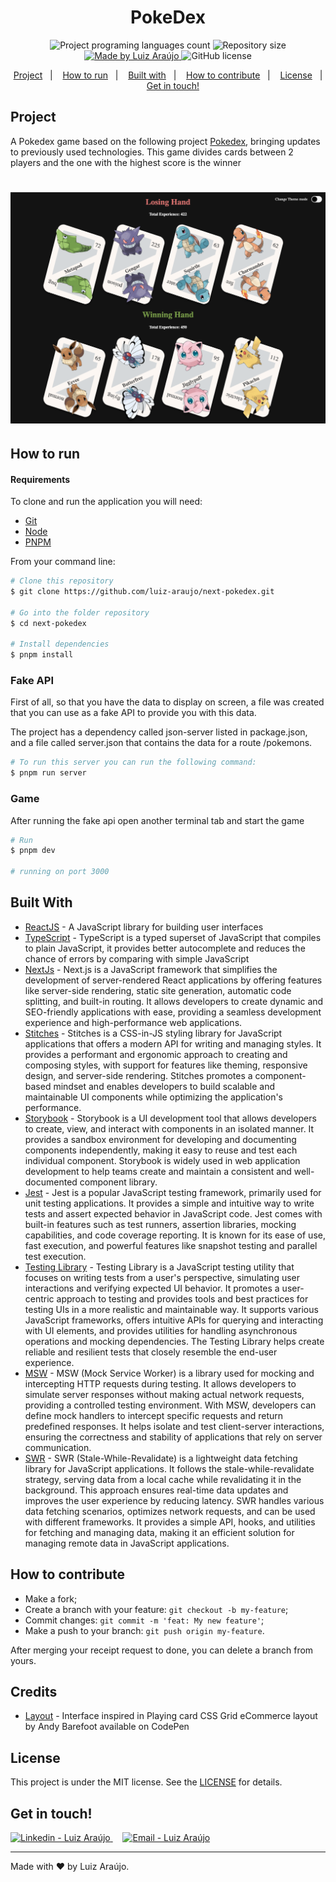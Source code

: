 <h1 align="center">
    PokeDex
</h1>

<p align="center">
  <img alt="Project programing languages count" src="https://img.shields.io/github/languages/count/luiz-araujo/next-pokedex?color=34cb79">
  <img alt="Repository size" src="https://img.shields.io/github/repo-size/luiz-araujo/next-pokedex?color=34cb79">
  <a href="https://www.linkedin.com/in/luiz-carlos-araujo-junior/">
    <img alt="Made by Luiz Araújo" src="https://img.shields.io/badge/made%20by-Luiz Araújo-%20?color=34cb79">
  </a>
  <img alt="GitHub license" src="https://img.shields.io/github/license/luiz-araujo/next-pokedex?color=34cb79">
</p>

<p align="center">
  <a href="#project">Project</a>&nbsp;&nbsp;&nbsp;|&nbsp;&nbsp;&nbsp;
  <a href="#how-to-run">How to run</a>&nbsp;&nbsp;&nbsp;|&nbsp;&nbsp;&nbsp;
  <a href="#built-with">Built with</a>&nbsp;&nbsp;&nbsp;|&nbsp;&nbsp;&nbsp;
  <a href="#how-to-contribute">How to contribute</a>&nbsp;&nbsp;&nbsp;|&nbsp;&nbsp;&nbsp;
  <a href="#license">License</a>&nbsp;&nbsp;&nbsp;|&nbsp;&nbsp;&nbsp;
  <a href="#get-in-touch">Get in touch!</a>
</p>

## Project

A Pokedex game based on the following project [Pokedex](https://github.com/luiz-araujo/pokedex), bringing updates to previously used technologies.
This game divides cards between 2 players and the one with the highest score is the winner

<h1 align="center">
    <img alt="Game Screen" title="Game Screen" src=".github/pokedex.png" width="700px" />
</h1>

## How to run

#### Requirements

To clone and run the application you will need:

- [Git](https://git-scm.com)
- [Node](https://nodejs.org/)
- [PNPM](https://pnpm.io)

From your command line:

```bash
# Clone this repository
$ git clone https://github.com/luiz-araujo/next-pokedex.git

# Go into the folder repository
$ cd next-pokedex

# Install dependencies
$ pnpm install
```

### Fake API

First of all, so that you have the data to display on screen, a file was created that you can use as a fake API to provide you with this data.

The project has a dependency called json-server listed in package.json, and a file called server.json that contains the data for a route /pokemons.

```bash
# To run this server you can run the following command:
$ pnpm run server
```

### Game

After running the fake api open another terminal tab and start the game

```bash
# Run
$ pnpm dev

# running on port 3000
```

## Built With

- [ReactJS](https://reactjs.org/) - A JavaScript library for building user interfaces
- [TypeScript](https://www.typescriptlang.org/) - TypeScript is a typed superset of JavaScript that compiles to plain JavaScript, it provides better autocomplete and reduces the chance of errors by comparing with simple JavaScript
- [NextJs](https://nextjs.org/) - Next.js is a JavaScript framework that simplifies the development of server-rendered React applications by offering features like server-side rendering, static site generation, automatic code splitting, and built-in routing. It allows developers to create dynamic and SEO-friendly applications with ease, providing a seamless development experience and high-performance web applications.
- [Stitches](https://stitches.dev/) - Stitches is a CSS-in-JS styling library for JavaScript applications that offers a modern API for writing and managing styles. It provides a performant and ergonomic approach to creating and composing styles, with support for features like theming, responsive design, and server-side rendering. Stitches promotes a component-based mindset and enables developers to build scalable and maintainable UI components while optimizing the application's performance.
- [Storybook](https://storybook.js.org/) - Storybook is a UI development tool that allows developers to create, view, and interact with components in an isolated manner. It provides a sandbox environment for developing and documenting components independently, making it easy to reuse and test each individual component. Storybook is widely used in web application development to help teams create and maintain a consistent and well-documented component library.
- [Jest](https://jestjs.io/) - Jest is a popular JavaScript testing framework, primarily used for unit testing applications. It provides a simple and intuitive way to write tests and assert expected behavior in JavaScript code. Jest comes with built-in features such as test runners, assertion libraries, mocking capabilities, and code coverage reporting. It is known for its ease of use, fast execution, and powerful features like snapshot testing and parallel test execution.
- [Testing Library](https://testing-library.com/) - Testing Library is a JavaScript testing utility that focuses on writing tests from a user's perspective, simulating user interactions and verifying expected UI behavior. It promotes a user-centric approach to testing and provides tools and best practices for testing UIs in a more realistic and maintainable way. It supports various JavaScript frameworks, offers intuitive APIs for querying and interacting with UI elements, and provides utilities for handling asynchronous operations and mocking dependencies. The Testing Library helps create reliable and resilient tests that closely resemble the end-user experience.
- [MSW](https://mswjs.io/) - MSW (Mock Service Worker) is a library used for mocking and intercepting HTTP requests during testing. It allows developers to simulate server responses without making actual network requests, providing a controlled testing environment. With MSW, developers can define mock handlers to intercept specific requests and return predefined responses. It helps isolate and test client-server interactions, ensuring the correctness and stability of applications that rely on server communication.
- [SWR](https://swr.vercel.app/) - SWR (Stale-While-Revalidate) is a lightweight data fetching library for JavaScript applications. It follows the stale-while-revalidate strategy, serving data from a local cache while revalidating it in the background. This approach ensures real-time data updates and improves the user experience by reducing latency. SWR handles various data fetching scenarios, optimizes network requests, and can be used with different frameworks. It provides a simple API, hooks, and utilities for fetching and managing data, making it an efficient solution for managing remote data in JavaScript applications.

## How to contribute

- Make a fork;
- Create a branch with your feature: `git checkout -b my-feature`;
- Commit changes: `git commit -m 'feat: My new feature'`;
- Make a push to your branch: `git push origin my-feature`.

After merging your receipt request to done, you can delete a branch from yours.

## Credits

- [Layout](https://codepen.io/andybarefoot/pen/Gwggor) - Interface inspired in Playing card CSS Grid eCommerce layout by Andy Barefoot available on CodePen

## License

This project is under the MIT license. See the [LICENSE](https://github.com/luiz-araujo/next-pokedex/blob/main/LICENSE) for details.

## Get in touch!

<a href="https://www.linkedin.com/in/luiz-carlos-araujo-junior/" target="_blank" >
  <img alt="Linkedin - Luiz Araújo" src="https://img.shields.io/badge/Linkedin--%23F8952D?style=social&logo=linkedin">
</a>&nbsp;&nbsp;&nbsp;
<a href="mailto:luizcaj@yahoo.com.br" target="_blank" >
  <img alt="Email - Luiz Araújo" src="https://img.shields.io/badge/Email--%23F8952D?style=social&logo=yahoo!">
</a>

---

Made with ❤️ by Luiz Araújo.
